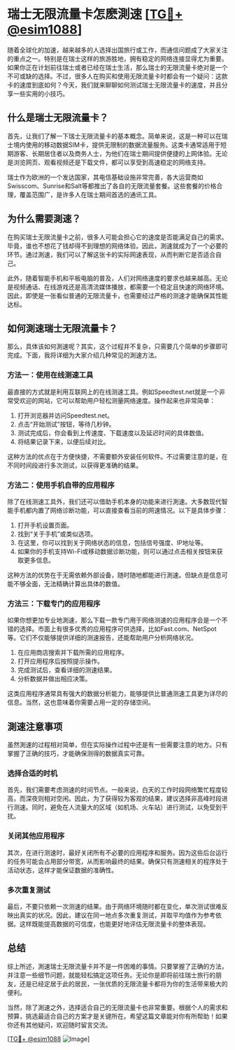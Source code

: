 # 瑞士无限流量卡怎麽測速 [[TG💪+ @esim1088](https://t.me/s/esim1088)]

随着全球化的加速，越来越多的人选择出国旅行或工作，而通信问题成了大家关注的重点之一。特别是在瑞士这样的旅游胜地，拥有稳定的网络连接显得尤为重要。如果你正在计划前往瑞士或者已经在瑞士生活，那么瑞士的无限流量卡绝对是一个不可或缺的选择。不过，很多人在购买和使用无限流量卡时都会有一个疑问：这款卡的速度到底如何？今天，我们就来聊聊如何测试瑞士无限流量卡的速度，并且分享一些实用的小技巧。

## 什么是瑞士无限流量卡？

首先，让我们了解一下瑞士无限流量卡的基本概念。简单来说，这是一种可以在瑞士境内使用的移动数据SIM卡，提供无限制的数据流量服务。这类卡通常适用于短期游客、长期居住者以及商务人士，为他们在瑞士期间提供便捷的上网体验。无论是浏览网页、观看视频还是下载文件，都可以享受到高速稳定的网络支持。

瑞士作为欧洲的一个发达国家，其电信基础设施非常完善，各大运营商如Swisscom、Sunrise和Salt等都推出了各自的无限流量套餐。这些套餐的价格合理，覆盖范围广，是许多人在瑞士期间首选的通讯工具。

## 为什么需要測速？

在购买瑞士无限流量卡之前，很多人可能会担心它的速度是否能满足自己的需求。毕竟，谁也不想花了钱却得不到理想的网络体验。因此，測速就成为了一个必要的环节。通过測速，我们可以了解这张卡的实际网速表现，从而判断它是否适合自己。

此外，随着智能手机和平板电脑的普及，人们对网络速度的要求也越来越高。无论是视频通话、在线游戏还是高清流媒体播放，都需要一个稳定且快速的网络环境。因此，即使是一张看似普通的无限流量卡，也需要经过严格的测速才能确保其性能达标。

## 如何測速瑞士无限流量卡？

那么，具体该如何測速呢？其实，这个过程并不复杂，只需要几个简单的步骤即可完成。下面，我将详细为大家介绍几种常见的測速方法。

### 方法一：使用在线测速工具

最直接的方式就是利用互联网上的在线测速工具。例如Speedtest.net就是一个非常受欢迎的网站，它可以帮助用户轻松测量网络速度。操作起来也非常简单：

1. 打开浏览器并访问Speedtest.net。
2. 点击“开始测试”按钮，等待几秒钟。
3. 测试完成后，你会看到上传速度、下载速度以及延迟时间的具体数值。
4. 将结果记录下来，以便后续对比。

这种方法的优点在于方便快捷，不需要额外安装任何软件。不过需要注意的是，在不同时间段进行多次测试，以获得更准确的结果。

### 方法二：使用手机自带的应用程序

除了在线测速工具外，我们还可以借助手机本身的功能来进行測速。大多数现代智能手机都内置了网络诊断功能，可以直接查看当前的网速情况。以下是具体步骤：

1. 打开手机设置页面。
2. 找到“关于手机”或类似选项。
3. 在这里，你可以找到关于网络状态的信息，包括信号强度、IP地址等。
4. 如果你的手机支持Wi-Fi或移动数据诊断功能，则可以通过点击相关按钮来获取更多信息。

这种方法的优势在于无需依赖外部设备，随时随地都能进行測速。但缺点是信息可能不够全面，无法精确计算出具体的数值。

### 方法三：下载专门的应用程序

如果你想更加专业地測速，那么下载一款专门用于网络测速的应用程序会是一个不错的选择。市面上有很多优秀的应用程序可供选择，比如Fast.com、NetSpot等。它们不仅能够提供详细的测速报告，还能帮助用户分析网络状况。

1. 在应用商店搜索并下载所需的应用程序。
2. 打开应用程序后按照提示操作。
3. 完成测试后，查看详细的测速结果。
4. 分析数据并做出相应决策。

这类应用程序通常具有强大的数据分析能力，能够提供比普通测速工具更为详尽的信息。当然，这也意味着你需要占用一定的存储空间。

## 測速注意事项

虽然測速的过程相对简单，但在实际操作过程中还是有一些需要注意的地方。只有掌握了正确的技巧，才能确保测得的数据真实可靠。

### 选择合适的时机

首先，我们需要考虑测速的时间节点。一般来说，白天的工作时段网络繁忙程度较高，而深夜则相对空闲。因此，为了获得较为客观的结果，建议选择非高峰时段进行测速。同时，避免在人流量大的区域（如机场、火车站）进行测试，以免受到干扰。

### 关闭其他应用程序

其次，在进行测速时，最好关闭所有不必要的应用程序和服务。因为这些后台运行的任务可能会占用部分带宽，从而影响最终的结果。确保只有测速相关的程序处于活动状态，这样才能保证数据的准确性。

### 多次重复测试

最后，不要只依赖一次测速的结果。由于网络环境随时都在变化，单次测试很难反映出真实的状况。因此，建议在同一地点多次重复测试，并取平均值作为参考依据。这样既能提高数据的可信度，也能更好地评估无限流量卡的整体表现。

## 总结

综上所述，測速瑞士无限流量卡并不是一件困难的事情。只要掌握了正确的方法，并注意一些细节问题，就能轻松搞定这项任务。无论你是即将前往瑞士旅行的朋友，还是已经定居于此的居民，一张优质的无限流量卡都将为你的生活带来极大的便利。

当然，除了測速之外，选择适合自己的无限流量卡也非常重要。根据个人的需求和预算，挑选最适合自己的方案才是关键所在。希望这篇文章能对你有所帮助！如果你还有其他疑问，欢迎随时留言交流。

[[TG💪+ @esim1088](https://t.me/s/esim1088) ![Image](https://i.postimg.cc/4NQfJmqS/Snipaste-2025-05-13-00-14-12.png)]
